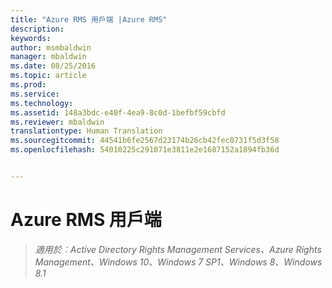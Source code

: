 ```yaml
---
title: "Azure RMS 用戶端 |Azure RMS"
description: 
keywords: 
author: msmbaldwin
manager: mbaldwin
ms.date: 08/25/2016
ms.topic: article
ms.prod: 
ms.service: 
ms.technology: 
ms.assetid: 148a3bdc-e40f-4ea9-8c0d-1befbf59cbfd
ms.reviewer: mbaldwin
translationtype: Human Translation
ms.sourcegitcommit: 44541b6fe2567d23174b26cb42fec0731f5d3f58
ms.openlocfilehash: 54010225c291071e3811e2e1687152a1894fb36d


---
```


# Azure RMS 用戶端

>*適用於︰Active Directory Rights Management Services、Azure Rights Management、Windows 10、Windows 7 SP1、Windows 8、Windows 8.1*




<!--HONumber=Aug16_HO4-->


